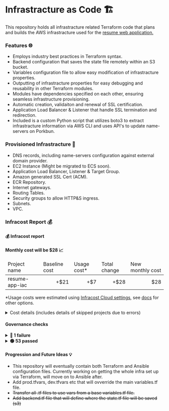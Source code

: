 # Infrastracture as Code 🏗️

This repository holds all infrastracture related Terraform code that plans and builds the AWS infrastracture used for the <a href="https://github.com/assafdori/resume-app" target="_blank">resume web application.</a>

### Features 🌐
- Employs industry best practices in Terraform syntax.
- Backend configuration that saves the state file remotely within an S3 bucket.
- Variables configuration file to allow easy modification of infrastracture properties.
- Outputting of infrastracture properties for easy debugging and reusability in other Terraform modules.
- Modules have dependencies specified on each other, ensuring seamless infrastructure provisioning.
- Automatic creation, validaiton and renewal of SSL certification.
- Application Load Balancer & Listener that handle SSL termination and redirection.
- Included is a custom Python script that utilizes boto3 to extract infrastracture information via AWS CLI and uses API's to update name-servers on Porkbun.

### Provisioned Infrastracture 🏰
- DNS records, including name-servers configuration against external domain provider.
- EC2 Instance (Might be migrated to ECS soon).
- Application Load Balancer, Listener & Target Group.
- Amazon generated SSL Cert (ACM).
- ECR Repository.
- Internet gateways.
- Routing Tables.
- Security groups to allow HTTP&S ingress.
- Subnets.
- VPC.

### Infracost Report 💰
<h4>💰 Infracost report</h4>
<h4>Monthly cost will be $28 📈</h4>
<table>
  <thead>
    <td>Project name</td>
    <td><span title="Baseline costs are consistent charges for provisioned resources, like the hourly cost for a virtual machine, which stays constant no matter how much it is used. Infracost estimates these resources assuming they are used for the whole month (730 hours).">Baseline cost</span></td>
    <td><span title="Usage costs are charges based on actual usage, like the storage cost for an object storage bucket. Infracost estimates these resources using the monthly usage values in the usage-file.">Usage cost</span>*</td>
    <td>Total change</td>
    <td>New monthly cost</td>
  </thead>
  <tbody>
    <tr>
      <td>resume-app-iac</td>
      <td align="right">+$21</td>
      <td align="right">+$7</td>
      <td align="right">+$28</td>
      <td align="right">$28</td>
    </tr>
  </tbody>
</table>


*Usage costs were estimated using [Infracost Cloud settings](https://dashboard.infracost.io/org/), see [docs](https://www.infracost.io/docs/features/usage_based_resources/#infracost-usageyml) for other options.
<details>

<summary>Cost details (includes details of skipped projects due to errors)</summary>

```
Key: * usage cost, ~ changed, + added, - removed

──────────────────────────────────
Project: main

+ aws_lb.resume-app-application-load-balancer
  +$18

    + Application load balancer
      +$16

    + Load balancer capacity units
      +$2, +0.3424 LCU*

+ aws_ecr_repository.resume-app-ecr-repo
  +$5

    + Storage
      +$5, +50 GB*

+ aws_instance.resume-app-ec2-instance
  +$4

    + Instance usage (Linux/UNIX, on-demand, t4g.nano)
      +$3

    + root_block_device
    
        + Storage (general purpose SSD, gp2)
          +$0.80

+ aws_route53_zone.main
  +$0.50

    + Hosted zone
      +$0.50

Monthly cost change for aws
Amount:  +$28 ($0.00 → $28)

──────────────────────────────────
Key: * usage cost, ~ changed, + added, - removed
1 project has no cost estimate change.
Run the following command to see its breakdown: infracost breakdown --path=/path/to/code

──────────────────────────────────
*Usage costs were estimated using Infracost Cloud settings, see docs for other options.

18 cloud resources were detected:
∙ 4 were estimated
∙ 14 were free

Infracost estimate: Monthly cost will increase by $28 ↑
┏━━━━━━━━━━━━━━━━━━━━━━━━━━━━━━━━━━━━━━━━━━━━━━━━━━━━┳━━━━━━━━━━━━━━━┳━━━━━━━━━━━━┳━━━━━━━━━━━━━━┓
┃ Project name                                       ┃ Baseline cost ┃ Usage cost ┃ Total change ┃
┣━━━━━━━━━━━━━━━━━━━━━━━━━━━━━━━━━━━━━━━━━━━━━━━━━━━━╋━━━━━━━━━━━━━━━╋━━━━━━━━━━━━╋━━━━━━━━━━━━━━┫
┃ resume-app-iac                                     ┃          +$21 ┃        +$7 ┃         +$28 ┃
┗━━━━━━━━━━━━━━━━━━━━━━━━━━━━━━━━━━━━━━━━━━━━━━━━━━━━┻━━━━━━━━━━━━━━━┻━━━━━━━━━━━━┻━━━━━━━━━━━━━━┛
```
</details>

<h4>Governance checks</h4>

<details>
<summary><strong>🔴 1 failure</strong></summary>
<br />
<table>
<tr><td><strong>FinOps tags</strong>: This example Tagging policy shows how you can enforce required FinOps tag keys/values in pull requests. This example checks for the tags 'Service' (can have any value) and 'Environment' (must be Dev/Stage/Prod) on all taggable resources being changed in the pull request. You can adjust it from https://dashboard.infracost.io > Governance > Tagging policies. You have a 14 day trial of this feature as it's part of Infracost Cloud.</td></tr>
<tr><td>

aws_acm_certificate.resume-app-cert at `infracost_test.tf:5`
* Missing mandatory tags: `Service`, `Environment`

in project `AWS`

</td></tr>


</table>
</details>

<details>
<summary><strong>🟢 53 passed</strong></summary>
<br />
<table>
<tr><td>52 FinOps policies, 0 Tagging policies, and 1 Guardrail passed.</td></tr>
</table>
</details>

#### Progression and Future Ideas 💡

 - This repository will eventually contain both Terraform and Ansible configuration files. Currently working on getting the whole infra set up via Terraform, will move on to Ansible after.
 - Add prod.tfvars, dev.tfvars etc that will ovverride the main variables.tf file.
 - ~~Transfer all .tf files to use vars from a base variables.tf file.~~
 - ~~Add backend.tf file that will define where the state.tf file will be saved (s3)~~